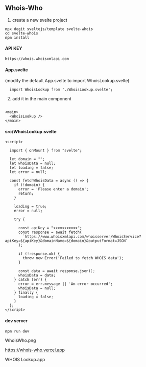 
## Whois-Who
1. create a new svelte project
```
npx degit sveltejs/template svelte-whois
cd svelte-whois
npm install
```
#### API KEY
```
https://whois.whoisxmlapi.com
```
#### App.svelte
(modify the default App.svelte to import WhoisLookup.svelte)
```
  import WhoisLookup from './WhoisLookup.svelte';
```
2. add it in the main component
```

<main>
  <WhoisLookup />
</main>
```
#### src/WhoisLookup.svelte
```
<script>

  import { onMount } from "svelte";

  let domain = "";
  let whoisData = null;
  let loading = false;
  let error = null;

  const fetchWhoisData = async () => {
    if (!domain) {
      error = 'Please enter a domain';
      return;
    }

    loading = true;
    error = null;

    try {

      const apiKey = "xxxxxxxxxxx";
      const response = await fetch(
        `https://www.whoisxmlapi.com/whoisserver/WhoisService?apiKey=${apiKey}&domainName=${domain}&outputFormat=JSON`
      );

      if (!response.ok) {
        throw new Error('Failed to fetch WHOIS data');
      }

      const data = await response.json();
      whoisData = data;
    } catch (err) {
      error = err.message || 'An error occurred';
      whoisData = null;
    } finally {
      loading = false;
    }
  };
</script>
```
#### dev server 

```
npm run dev
```
WhoisWho.png

https://whois-who.vercel.app

WHOIS Lookup.app
